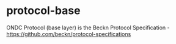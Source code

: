 # protocol-base
ONDC Protocol (base layer) is the Beckn Protocol Specification - https://github.com/beckn/protocol-specifications
